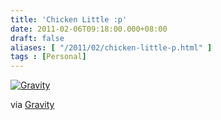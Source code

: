 ```yaml
---
title: 'Chicken Little :p'
date: 2011-02-06T09:18:00.000+08:00
draft: false
aliases: [ "/2011/02/chicken-little-p.html" ]
tags : [Personal]
---
```


[![Gravity](http://jon.doblados.net/wp-content/uploads/2011/02/Gravity2.jpg.scaled10002-300x225.jpg)](http://jon.doblados.net/wp-content/uploads/2011/02/Gravity2.jpg.scaled10002.jpg)

  

via [Gravity](http://mobileways.de/gravity)